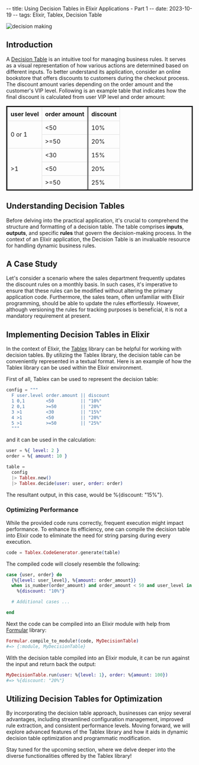 -- title: Using Decision Tables in Elixir Applications - Part 1
-- date: 2023-10-19
-- tags: Elixir, Tablex, Decision Table

![decision making](/post-images/decision.png)

## Introduction

A [Decision Table][] is an intuitive tool for managing business rules. It serves as a visual representation of how various actions are determined based on different inputs. To better understand its application, consider an online bookstore that offers discounts to customers during the checkout process. The discount amount varies depending on the order amount and the customer's VIP level. Following is an example table that indicates how the final discount is calculated from user VIP level and order amount:

<style>
table.tablex {
  border: solid;
  border-spacing: 0;
}

table.tablex th, table.tablex td {
  text-transform: none;
  vertical-align: middle;
}

table.tablex col.output {
  background-color: #EEE;
}

table.tablex, table.tablex th, table.tablex td {
  border-collapse: collapse;
}

table.tablex th, table.tablex td {
  padding: 0.5em;
  border: 1px solid;
  border-color: #DDD;
}

table.tablex.horinzontal th {
  border-bottom: double;
  font-weight: bold;
}

table.tablex th .stub-type {
  display: block;
  font-style: italic;
  font-weight: normal;
  color: var(--tablex-stub-type-color);
}

table.tablex td.input + td.output {
  border-left: double;
}

table.tablex td.rule-number + td.output {
  border-left: double;
}

table.tablex th.input + th.output {
  border-left: double;
}

table.tablex th.hit-policy {
  border-right: double;
}

table.tablex td.rule-number {
  color: var(--tablex-rule-number-color);
  border-right: double;
  text-align: center;
}

table.tablex.vertical tbody {
  border-top: double;
}

table.tablex.vertical tfoot {
  border-top: double;
}

table.tablex.vertical th.output {
  border-right: double;
}

table.tablex.vertical th.input {
  border-right: double;
}

table.tablex.vertical tfoot {
  background-color: #EEE;
}

table.tablex.vertical td[colspan] {
  text-align: center;
}

table.tablex.vertical tbody th {
  text-align: left;
}

table.tablex.vertical tfoot th {
  text-align: left;
}

.tbx-exp-true {
  font-weight: bold;
}

.tbx-exp-false {
  font-weight: normal;
  font-style: italic;
}

.tbx-exp-number {
  color: var(--tablex-exp-number-color);
}

.tbx-exp-string {
  color: var(--tablex-exp-string-color);
}

.tbx-exp-any {
  color: var(--tablex-exp-any-color);
}

.tbx-exp-list-sep {
  color: var(--tablex-exp-list-sep-color);
}

.tbx-square-bracket {
  color: var(--tablex-square-bracket-color);
}
</style>
<table class="tablex horizontal"><thead><tr><th class=input>user level</th><th class=input>order amount</th><th class=output>discount</th></tr></thead><tbody><tr><td rowspan=2 class="input"><span class=tbx-exp-list><span class='tbx-exp-number tbx-exp-int'>0</span> or <span class='tbx-exp-number tbx-exp-int'>1</span></span></td><td class="input"><span class=tbx-op-comp>&lt;</span><span class=tbx-exp-int><span class='tbx-exp-number tbx-exp-int'>50</span></span></td><td class="output"><span class=tbx-exp-string>10%</span></td></tr><tr><td class="input"><span class=tbx-op-comp>&gt;=</span><span class=tbx-exp-int><span class='tbx-exp-number tbx-exp-int'>50</span></span></td><td class="output"><span class=tbx-exp-string>20%</span></td></tr><tr><td rowspan=3 class="input"><span class=tbx-op-comp>&gt;</span><span class=tbx-exp-int><span class='tbx-exp-number tbx-exp-int'>1</span></span></td><td class="input"><span class=tbx-op-comp>&lt;</span><span class=tbx-exp-int><span class='tbx-exp-number tbx-exp-int'>30</span></span></td><td class="output"><span class=tbx-exp-string>15%</span></td></tr><tr><td class="input"><span class=tbx-op-comp>&lt;</span><span class=tbx-exp-int><span class='tbx-exp-number tbx-exp-int'>50</span></span></td><td class="output"><span class=tbx-exp-string>20%</span></td></tr><tr><td class="input"><span class=tbx-op-comp>&gt;=</span><span class=tbx-exp-int><span class='tbx-exp-number tbx-exp-int'>50</span></span></td><td class="output"><span class=tbx-exp-string>25%</span></td></tr></tbody></table>

## Understanding Decision Tables

Before delving into the practical application, it's crucial to comprehend the structure and formatting of a decision table. The table comprises **inputs**, **outputs**, and specific **rules** that govern the decision-making process. In the context of an Elixir application, the Decision Table is an invaluable resource for handling dynamic business rules.

## A Case Study

Let's consider a scenario where the sales department frequently updates the discount rules on a monthly basis. In such cases, it's imperative to ensure that these rules can be modified without altering the primary application code. Furthermore, the sales team, often unfamiliar with Elixir programming, should be able to update the rules effortlessly. However, although versioning the rules for tracking purposes is beneficial, it is not a mandatory requirement at present.


## Implementing Decision Tables in Elixir

In the context of Elixir, the [Tablex][] library can be helpful for working with decision tables. By utilizing the Tablex library, the decision table can be conveniently represented in a textual format. Here is an example of how the Tablex library can be used within the Elixir environment.

First of all, Tablex can be used to represent the decision table:

```elixir
config = """
  F user.level order.amount || discount
  1 0,1        <50          || "10%"
  2 0,1        >=50         || "20%"
  3 >1         <30          || "15%"
  4 >1         <50          || "20%"
  5 >1         >=50         || "25%"
  """
```

and it can be used in the calculation:

```elixir
user = %{ level: 2 }
order = %{ amount: 10 }

table =
  config
  |> Tablex.new()
  |> Tablex.decide(user: user, order: order)
```

The resultant output, in this case, would be %{discount: "15%"}.

### Optimizing Performance

While the provided code runs correctly, frequent execution might impact performance. To enhance its efficiency, one can compile the decision table into Elixir code to eliminate the need for string parsing during every execution.

```elixir
code = Tablex.CodeGenerator.generate(table)
```

The compiled code will closely resemble the following:

```elixir
case {user, order} do
  {%{level: user_level}, %{amount: order_amount}}
  when is_number(order_amount) and order_amount < 50 and user_level in [0, 1] ->
    %{discount: "10%"}

  # Additional cases ...

end
```

Next the code can be compiled into an Elixir module with help from [Formular](https://hexdocs.pm/formular/Formular.html#module-compiling-the-code-into-an-elixir-module) library:

```elixir
Formular.compile_to_module!(code, MyDecisionTable)
#=> {:module, MyDecisionTable}
```

With the decision table compiled into an Elixir module, it can be run against the input and return back the output:

```elixir
MyDecisionTable.run(user: %{level: 1}, order: %{amount: 100})
#=> %{discount: "20%"}
```




## Utilizing Decision Tables for Optimization

By incorporating the decision table approach, businesses can enjoy several advantages, including streamlined configuration management, improved rule extraction, and consistent performance levels. Moving forward, we will explore advanced features of the Tablex library and how it aids in dynamic decision table optimization and programmatic modification.

Stay tuned for the upcoming section, where we delve deeper into the diverse functionalities offered by the Tablex library!

[Decision Table]: https://en.wikipedia.org/wiki/Decision_table
[Tablex]: https://github.com/elixir-tablex/tablex
[ETS]: https://www.erlang.org/doc/man/ets.html

